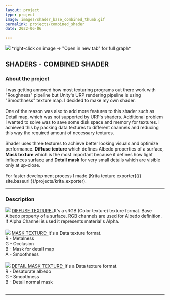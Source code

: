 ```yaml
---
layout: project
type: project
image: images/shader_base_combined_thumb.gif
permalink: projects/combined_shader
date: 2022-06-06

---
```


<img class="ui image" src="{{ site.baseurl }}/images/shader_base_combined_graph.jpg">
*right-click on image -> "Open in new tab" for full graph*

## SHADERS - COMBINED SHADER

### About the project
I was getting annoyed how most texturing programs out there work with "Roughness" pipeline but Unity's URP rendering pipeline is using "Smoothness" texture map. I decided to make my own shader.<br><br> One of the reason was also to add more features to this shader such as Detail map, which was not supported by URP's shaders. Additional problem I wanted to solve was to save some disk space and memory for textures. I achieved this by packing data textures to different channels and reducing this way the required amount of necessary textures.<br><br>Shader uses three textures to achieve better looking visuals and optimize performance. **Diffuse texture** which defines Albedo properties of a surface, **Mask texture** which is the most important because it defines how light influences surface and **Detail mask** for very small details which are visible only at up-close.<br><br>
For faster development process I made [Krita texture exporter]({{ site.baseurl }}/projects/krita_exporter).

***

### Description

<div class="ui left large floated">
  <img class="ui image large floated rounded" src="{{ site.baseurl }}/images/shader_base_combined_diffuse.jpg">
  <ins>DIFFUSE TEXTURE: </ins>It's a sRGB (Color texture) texture format. Base Albedo property of a surface. RGB channels are used for Albedo definition. If Alpha Channel is used it represents material's Alpha.<br><br>

  <img class="ui image large floated rounded" src="{{ site.baseurl }}/images/shader_base_combined_mask.jpg">
  <ins>MASK TEXTURE: </ins>It's a Data texture format.<br>
  R - Metalness<br>
  G - Occlusion<br>
  B - Mask for detail map<br>
  A - Smoothness<br><br>

  <img class="ui image large floated rounded" src="{{ site.baseurl }}/images/shader_base_combined_detail_mask.jpg">
  <ins>DETAIL MASK TEXTURE: </ins>It's a Data texture format.<br>
  R - Desaturate albedo<br>
  G - Smoothness<br>
  B - Detail normal mask<br><br>
</div>

***